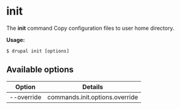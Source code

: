 # init
The **init** command Copy configuration files to user home directory.

**Usage:**
```
$ drupal init [options] 
```

## Available options
Option | Details
-------|-------------
--override | commands.init.options.override

